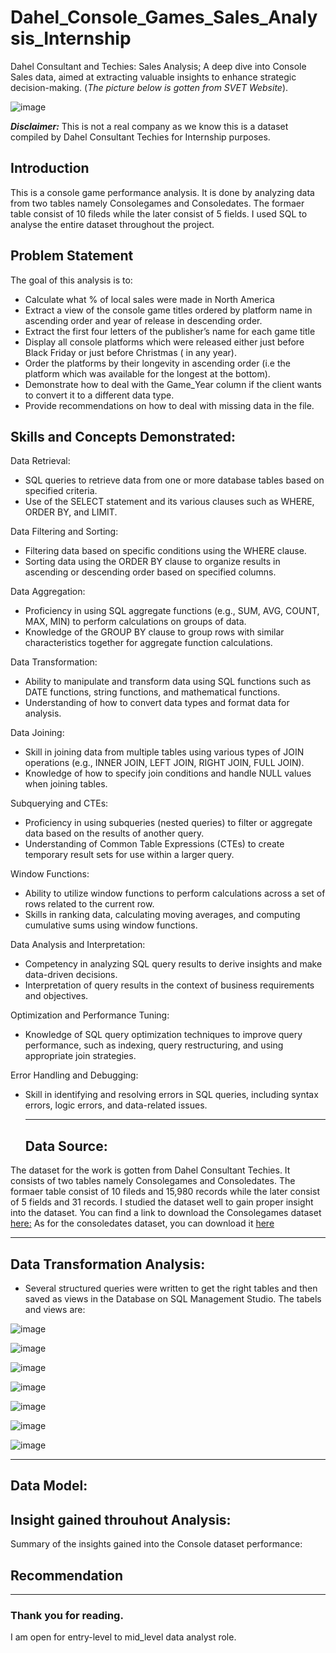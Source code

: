 # Dahel_Console_Games_Sales_Analysis_Internship
Dahel Consultant and Techies: Sales Analysis; A deep dive into Console Sales data, aimed at extracting valuable  insights to enhance strategic decision-making.
(*The picture below is gotten from SVET Website*). 



![image](https://github.com/RemedyData/Dahel_Console_Games_Sales_Analysis_Internship/assets/137626163/8f3bdeb7-9ef7-454d-9259-797fb88487a1)





***Disclaimer:*** This is not a real company as we know this is a dataset compiled by Dahel Consultant Techies for Internship purposes. 


## Introduction

This is a console game performance analysis. It is done by analyzing data from  two tables namely Consolegames and Consoledates. The formaer table consist of 10 fileds while the later consist of 5 fields. I used SQL to analyse the entire dataset throughout the project. 

## Problem Statement

The goal of this analysis is to:

- Calculate what % of local sales were made in North America
- Extract a view of the console game titles ordered by platform name in ascending order and year of release in descending order.
- Extract the first four letters of the publisher’s name for each game title
- Display all console platforms which were released either just before Black Friday or just before Christmas ( in any year).
- Order the platforms by their longevity in ascending order (i.e the platform which was available for the longest at the bottom).
- Demonstrate how to deal with the Game_Year column if the client wants to convert it to a different data type.
- Provide recommendations on how to deal with missing data in the file. 



## Skills and Concepts Demonstrated:

Data Retrieval:
- SQL queries to retrieve data from one or more database tables based on specified criteria.
- Use of the SELECT statement and its various clauses such as WHERE, ORDER BY, and LIMIT.

Data Filtering and Sorting:
- Filtering data based on specific conditions using the WHERE clause.
- Sorting data using the ORDER BY clause to organize results in ascending or descending order based on specified columns.

Data Aggregation:
- Proficiency in using SQL aggregate functions (e.g., SUM, AVG, COUNT, MAX, MIN) to perform calculations on groups of data.
- Knowledge of the GROUP BY clause to group rows with similar characteristics together for aggregate function calculations.

Data Transformation:
- Ability to manipulate and transform data using SQL functions such as DATE functions, string functions, and mathematical functions.
- Understanding of how to convert data types and format data for analysis.

Data Joining:
- Skill in joining data from multiple tables using various types of JOIN operations (e.g., INNER JOIN, LEFT JOIN, RIGHT JOIN, FULL JOIN).
- Knowledge of how to specify join conditions and handle NULL values when joining tables.

Subquerying and CTEs:
- Proficiency in using subqueries (nested queries) to filter or aggregate data based on the results of another query.
- Understanding of Common Table Expressions (CTEs) to create temporary result sets for use within a larger query.

Window Functions:
- Ability to utilize window functions to perform calculations across a set of rows related to the current row.
- Skills in ranking data, calculating moving averages, and computing cumulative sums using window functions.

Data Analysis and Interpretation:
- Competency in analyzing SQL query results to derive insights and make data-driven decisions.
- Interpretation of query results in the context of business requirements and objectives.

Optimization and Performance Tuning:
- Knowledge of SQL query optimization techniques to improve query performance, such as indexing, query restructuring, and using appropriate join strategies.

Error Handling and Debugging:
- Skill in identifying and resolving errors in SQL queries, including syntax errors, logic errors, and data-related issues.



   ---


  ## Data Source:
  
The dataset for the work is gotten from Dahel Consultant Techies. It consists of two tables namely Consolegames and Consoledates. The formaer table consist of 10 fileds and 15,980 records while the later consist of 5 fields and 31 records. I studied the dataset well to gain proper insight into the dataset. You can find a link to download the Consolegames dataset [here:](https://docs.google.com/spreadsheets/d/1XUU8BoYPHLIiyqI9_kYFIsfWXM_7SQitscClUK3rQNo/edit?usp=drive_link) As for the consoledates dataset, you can download it [here](https://docs.google.com/spreadsheets/d/1XUU8BoYPHLIiyqI9_kYFIsfWXM_7SQitscClUK3rQNo/edit?usp=drive_link)

   ---

## Data Transformation Analysis:

- Several structured queries were written to get the right tables and then saved as views in the Database on SQL Management Studio.
  The tabels and views are:

![image](https://github.com/RemedyData/Dahel_Console_Games_Sales_Analysis_Internship/assets/137626163/eebdea1b-d69a-4783-a2ad-d76884a465c3)


![image](https://github.com/RemedyData/Dahel_Console_Games_Sales_Analysis_Internship/assets/137626163/cb05d1d6-accd-4d02-b0cd-aff912285aad)



![image](https://github.com/RemedyData/Dahel_Console_Games_Sales_Analysis_Internship/assets/137626163/d6cd65b5-4bc2-4150-909a-5e093869c84e)



![image](https://github.com/RemedyData/Dahel_Console_Games_Sales_Analysis_Internship/assets/137626163/6525e176-46f3-4bbb-a3c7-1ab02d8f0e0d)



![image](https://github.com/RemedyData/Dahel_Console_Games_Sales_Analysis_Internship/assets/137626163/27c696fb-43e3-4164-ae3f-eefb9a488116)



![image](https://github.com/RemedyData/Dahel_Console_Games_Sales_Analysis_Internship/assets/137626163/fa5af6b1-28c2-49f1-85ee-7742d7e0c679)

   

![image](https://github.com/RemedyData/Dahel_Console_Games_Sales_Analysis_Internship/assets/137626163/67ce4957-345c-4e5b-b248-31f6f4674767)





---



## Data Model:









## Insight gained throuhout Analysis:

Summary of the insights gained into the Console dataset performance: 










## Recommendation








---

### Thank you for reading.

I am open for entry-level to mid_level data analyst role.
